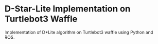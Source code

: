 # D-Star-Lite Implementation on Turtlebot3 Waffle
Implementation of D*Lite algorithm on Turtlebot3 waffle using Python and ROS. 
